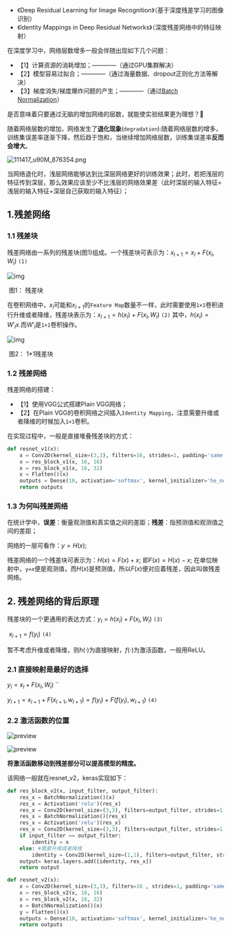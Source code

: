 - 《Deep Residual Learning for Image Recognition》（基于深度残差学习的图像识别）
- 《Identity Mappings in Deep Residual Networks》（深度残差网络中的特征映射）



在深度学习中，网络层数增多一般会伴随出现如下几个问题：

- 【1】计算资源的消耗增加；————（通过GPU集群解决）
- 【2】模型容易过拟合；————（通过海量数据、dropout正则化方法等解决）
- 【3】梯度消失/梯度爆炸问题的产生；————（通过[Batch Normalization](https://zhuanlan.zhihu.com/p/93643523)）

是否意味着只要通过无脑的增加网络的层数，就能使实验结果更为理想？:face_with_head_bandage:

随着网络层数的增加，网络发生了**退化现象**(`degradation`):随着网络层数的增多，训练集误差率逐渐下降，然后趋于饱和，当继续增加网络层数，训练集误差率**反而会增大**。

![111417_u90M_876354.png](E:/software/Typora/pictures/111417_u90M_876354.png)

当网络退化时，浅层网络能够达到比深层网络更好的训练效果；此时，若把浅层的特征传到深层，那么效果应该至少不比浅层的网络效果差（此时深层的输入特征=浅层的输入特征+深层自己获取的输入特征）；

## 1.残差网络

### 1.1 残差块

残差网络由一系列的残差块(图1)组成。一个残差块可表示为：$x_{l+1}=x_l+F(x_l,W_l)$   `(1)`

![img](E:/software/Typora/pictures/v2-bd76d0f10f84d74f90505eababd3d4a1_720w.jpg)

​                                                                              图1： 残差块

在卷积网络中，$x_l$可能和$x_{l+1}$的`Feature Map`数量不一样，此时需要使用`1×1`卷积进行升维或者降维，残差块表示为：$x_{l+1}=h(x_l)+F(x_l,W_l)$   `(2)`   其中，$h(x_l)=W'_lx$.而$W'_l$是`1×1`卷积操作。

![img](E:/software/Typora/pictures/v2-54d11fdb5da318615fae5f579f68c31a_720w.jpg)

​                                                                              图2： 1*1残差块

### 1.2 残差网络

残差网络的搭建：

- 【1】使用VGG公式搭建Plain VGG网络；
- 【2】在Plain VGG的卷积网络之间插入`Identity Mapping`，注意需要升维或者降维的时候加入`1×1`卷积。

在实现过程中，一般是直接堆叠残差块的方式：

```python
def resnet_v1(x):
    x = Conv2D(kernel_size=(3,3), filters=16, strides=1, padding='same', activation='relu')(x)
    x = res_block_v1(x, 16, 16)
    x = res_block_v1(x, 16, 32)
    x = Flatten()(x)
    outputs = Dense(10, activation='softmax', kernel_initializer='he_normal')(x)
    return outputs
```

### 1.3 为何叫残差网络

在统计学中，**误差**：衡量观测值和真实值之间的差距；**残差**：指预测值和观测值之间的差距；

网络的一层可看作：$y=H(x)$;

残差网络的一个残差块可表示为：$H(x)=F(x)+x$;  即$F(x)=H(x)-x$; 在单位映射中，`y=x`便是观测值，而$H(x)$是预测值，所以$F(x)$便对应着残差，因此叫做残差网络。



## 2. 残差网络的背后原理

残差块的一个更通用的表达方式：$y_l=h(x_l)+F(x_l,W_l)$  `(3)`

​															$x_{l+1}=f(y_l)$   `(4)`

暂不考虑升维或者降维，则$h(·)$为直接映射，$f(·)$为激活函数，一般用ReLU。

### 2.1 直接映射是最好的选择

$y_l=x_l+F(x_l,W_l)$  ``

$y_{l+1}=x_{l+1}+F(x_{l+1},w_{l+1})=f(y_l)+F(f(y_l),w_{l+1})$   `(4)`

### 2.2 激活函数的位置

![preview](E:/software/Typora/pictures/v2-1c02c8b95a7916ad759a98507fb26079_r.jpg)

![preview](E:/software/Typora/pictures/v2-ffe81dab49de5306fb001e1da7de7ce3_r.jpg)

**将激活函数移动到残差部分可以提高模型的精度。**

该网络一般就在resnet_v2，keras实现如下：

```python
def res_block_v2(x, input_filter, output_filter):
    res_x = BatchNormalization()(x)
    res_x = Activation('relu')(res_x)
    res_x = Conv2D(kernel_size=(3,3), filters=output_filter, strides=1, padding='same')(res_x)
    res_x = BatchNormalization()(res_x)
    res_x = Activation('relu')(res_x)
    res_x = Conv2D(kernel_size=(3,3), filters=output_filter, strides=1, padding='same')(res_x)
    if input_filter == output_filter:
        identity = x
    else: #需要升维或者降维
        identity = Conv2D(kernel_size=(1,1), filters=output_filter, strides=1, padding='same')(x)
    output= keras.layers.add([identity, res_x])
    return output

def resnet_v2(x):
    x = Conv2D(kernel_size=(3,3), filters=16 , strides=1, padding='same', activation='relu')(x)
    x = res_block_v2(x, 16, 16)
    x = res_block_v2(x, 16, 32)
    x = BatchNormalization()(x)
    y = Flatten()(x)
    outputs = Dense(10, activation='softmax', kernel_initializer='he_normal')(y)
    return outputs
```

